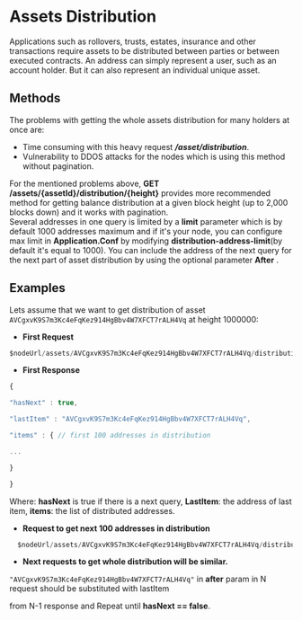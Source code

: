 # Assets Distribution

Applications such as rollovers, trusts, estates, insurance and other transactions require assets to be distributed between parties or between executed contracts. An address can simply represent a user, such as an account holder. But it can also represent an individual unique asset.

## Methods

The problems with getting the whole assets distribution for many holders at once are:

* Time consuming with this heavy request _**/asset/distribution**_.
* Vulnerability  to DDOS attacks for the nodes which is using this method without pagination.

For the mentioned problems above, **GET /assets/{assetId}/distribution/{height}** provides more recommended method for getting balance distribution at a given block height \(up to 2,000 blocks down\) and it works with pagination.  
Several addresses in one query is limited by a **limit** parameter which is by default 1000 addresses maximum and if it's your node, you can configure max limit in **Application.Conf** by modifying **distribution-address-limit**\(by default it's equal to 1000\). You can include the address of the next query for the next part of asset distribution by using the optional parameter **After** .

## Examples

Lets assume that we want to get distribution of asset `AVCgxvK9S7m3Kc4eFqKez914HgBbv4W7XFCT7rALH4Vq` at height 1000000:

* **First  Request**

```js
$nodeUrl/assets/AVCgxvK9S7m3Kc4eFqKez914HgBbv4W7XFCT7rALH4Vq/distribution/1000000/limit/100
```

* **First  Response**

```js
{

"hasNext" : true,

"lastItem" : "AVCgxvK9S7m3Kc4eFqKez914HgBbv4W7XFCT7rALH4Vq",

"items" : { // first 100 addresses in distribution

...

}

}
```

Where: **hasNext** is true if there is a next query, **LastItem**: the address of last item, **items**: the list of distributed addresses.

* **Request to get next 100 addresses in distribution**

```js
  $nodeUrl/assets/AVCgxvK9S7m3Kc4eFqKez914HgBbv4W7XFCT7rALH4Vq/distribution/1000000/limit/100?after="some address"
```

* **Next requests to get whole distribution will be similar.**

`"AVCgxvK9S7m3Kc4eFqKez914HgBbv4W7XFCT7rALH4Vq"` in **after** param in N request should be substituted with lastItem

from N-1 response and Repeat until **hasNext == false**.



